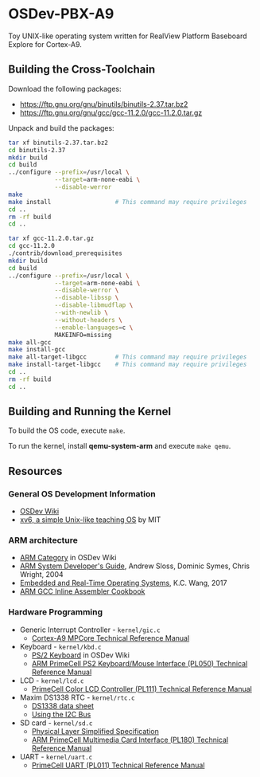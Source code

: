 # OSDev-PBX-A9

Toy UNIX-like operating system written for RealView Platform Baseboard Explore
for Cortex-A9.

## Building the Cross-Toolchain

Download the following packages:

* https://ftp.gnu.org/gnu/binutils/binutils-2.37.tar.bz2
* https://ftp.gnu.org/gnu/gcc/gcc-11.2.0/gcc-11.2.0.tar.gz

Unpack and build the packages:

```bash
tar xf binutils-2.37.tar.bz2
cd binutils-2.37
mkdir build
cd build
../configure --prefix=/usr/local \
             --target=arm-none-eabi \
             --disable-werror
make
make install                  # This command may require privileges
cd ..
rm -rf build
cd ..

tar xf gcc-11.2.0.tar.gz
cd gcc-11.2.0
./contrib/download_prerequisites
mkdir build
cd build
../configure --prefix=/usr/local \
             --target=arm-none-eabi \
             --disable-werror \
             --disable-libssp \
             --disable-libmudflap \
             --with-newlib \
             --without-headers \
             --enable-languages=c \
             MAKEINFO=missing
make all-gcc
make install-gcc
make all-target-libgcc        # This command may require privileges
make install-target-libgcc    # This command may require privileges
cd ..
rm -rf build
cd ..
```

## Building and Running the Kernel

To build the OS code, execute `make`.

To run the kernel, install **qemu-system-arm** and execute `make qemu`.

## Resources

### General OS Development Information

  * [OSDev Wiki](https://wiki.osdev.org/Expanded_Main_Page)
  * [xv6, a simple Unix-like teaching OS](https://pdos.csail.mit.edu/6.828/2018/xv6.html) by MIT

### ARM architecture

  * [ARM Category](https://wiki.osdev.org/Category:ARM) in OSDev Wiki
  * [ARM System Developer's Guide](https://www.amazon.in/ARM-System-Developers-Guide-Architecture/dp/1558608745), Andrew Sloss, Dominic Symes, Chris Wright, 2004
  * [Embedded and Real-Time Operating Systems](https://link.springer.com/book/10.1007/978-3-319-51517-5), K.C. Wang, 2017
  * [ARM GCC Inline Assembler Cookbook](http://www.ethernut.de/en/documents/arm-inline-asm.html)

### Hardware Programming

* Generic Interrupt Controller - `kernel/gic.c`
  * [Cortex-A9 MPCore Technical Reference Manual](https://developer.arm.com/documentation/ddi0407/g/DDI0407G_cortex_a9_mpcore_r3p0_trm.pdf)
* Keyboard - `kernel/kbd.c`
  * [PS/2 Keyboard](https://wiki.osdev.org/PS/2_Keyboard) in OSDev Wiki
  * [ARM PrimeCell PS2 Keyboard/Mouse Interface (PL050) Technical Reference Manual](https://developer.arm.com/documentation/ddi0143/latest)
* LCD - `kernel/lcd.c`
  * [PrimeCell Color LCD Controller (PL111) Technical Reference Manual](https://developer.arm.com/documentation/ddi0293/c)
* Maxim DS1338 RTC - `kernel/rtc.c`
  * [DS1338 data sheet](https://datasheets.maximintegrated.com/en/ds/DS1338-DS1338Z.pdf)
  * [Using the I2C Bus](https://www.robot-electronics.co.uk/i2c-tutorial)
* SD card - `kernel/sd.c`
  * [Physical Layer Simplified Specification](https://www.sdcard.org/downloads/pls/pdf?p=Part1_Physical_Layer_Simplified_Specification_Ver8.00.jpg&f=Part1_Physical_Layer_Simplified_Specification_Ver8.00.pdf&e=EN_SS1_8)
  * [ARM PrimeCell Multimedia Card Interface (PL180) Technical Reference Manual](https://developer.arm.com/documentation/ddi0172/a)
* UART - `kernel/uart.c`
  * [PrimeCell UART (PL011) Technical Reference Manual](https://developer.arm.com/documentation/ddi0183/g/)
